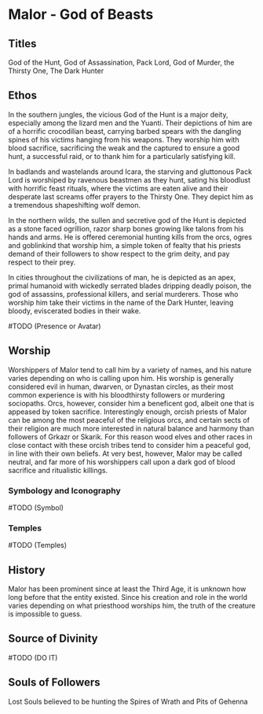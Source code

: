 # Malor - God of Beasts

<!-- toc -->

## Titles

God of the Hunt, God of Assassination, Pack Lord, God of Murder, the Thirsty One, The Dark Hunter


## Ethos

In the southern jungles, the vicious God of the Hunt is a major deity, especially among the lizard men and the Yuanti. Their depictions of 
him are of a horrific crocodilian beast, carrying barbed spears with the dangling spines of his victims hanging from his weapons. They 
worship him with blood sacrifice, sacrificing the weak and the captured to ensure a good hunt, a successful raid, or to thank him for a particularly satisfying kill.

In badlands and wastelands around Icara, the starving and gluttonous Pack Lord is worshiped by ravenous beastmen as they hunt, sating his bloodlust with horrific feast rituals, where the victims are eaten alive and their desperate last screams offer prayers to the Thirsty One. They depict him as a tremendous shapeshifting wolf demon.

In the northern wilds, the sullen and secretive god of the Hunt is depicted as a stone faced ogrillion, razor sharp bones growing like talons from his hands and arms. He is offered ceremonial hunting kills from the orcs, ogres and goblinkind that worship him, a simple token of fealty that his priests demand of their followers to show respect to the grim deity, and pay respect to their prey.

In cities throughout the civilizations of man, he is depicted as an apex, primal humanoid with wickedly serrated blades dripping deadly poison, the god of assassins, professional killers, and serial murderers. Those who worship him take their victims in the name of the Dark Hunter, leaving bloody, eviscerated bodies in their wake.

#TODO (Presence or Avatar)

## Worship

Worshippers of Malor tend to call him by a variety of names, and his nature varies depending on who is calling upon him. His worship is 
generally considered evil in human, dwarven, or Dynastan circles, as their most common experience is with his bloodthirsty followers or 
murdering sociopaths. Orcs, however, consider him a beneficent god, albeit one that is appeased by token sacrifice. Interestingly enough, 
orcish priests of Malor can be among the most peaceful of the religious orcs, and certain sects of their religion are much more interested in natural balance and harmony than followers of Grkazr or Skarik. For this reason wood elves and other races in close contact with these orcish tribes tend to consider him a peaceful god, in line with their own beliefs. At very best, however, Malor may be called neutral, and far more of his worshippers call upon a dark god of blood sacrifice and ritualistic killings.


### Symbology and Iconography

#TODO (Symbol)

### Temples

#TODO (Temples)

## History

Malor has been prominent since at least the Third Age, it is unknown how long before that the entity existed. Since his creation and role in 
the world varies depending on what priesthood worships him, the truth of the creature is impossible to guess.

## Source of Divinity

#TODO (DO IT)

## Souls of Followers

Lost Souls believed to be hunting the Spires of Wrath and Pits of Gehenna